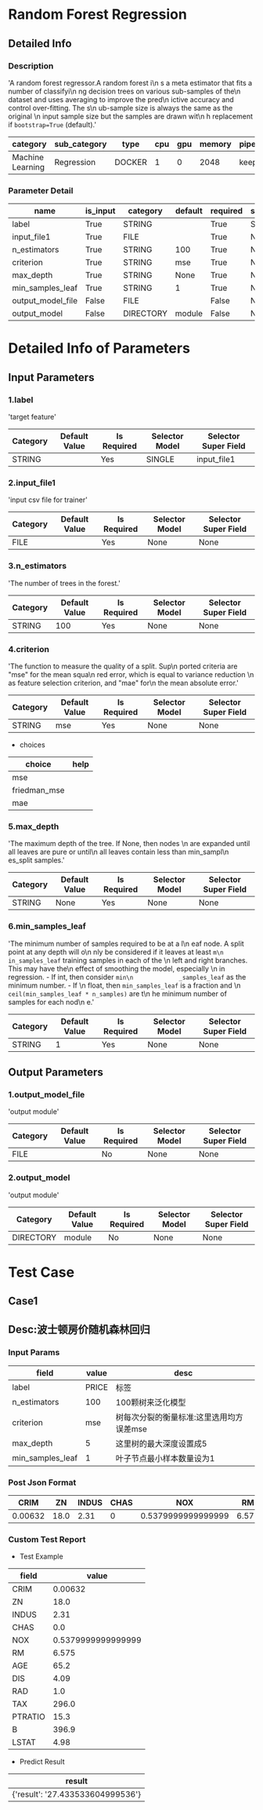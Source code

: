 # Random Forest Regression
## Detailed Info
### Description
'A random forest regressor.A random forest i\n             s a meta estimator that fits a number of classifyi\n             ng    decision trees on various sub-samples of the\n              dataset and uses averaging    to improve the pred\n             ictive accuracy and control over-fitting.    The s\n             ub-sample size is always the same as the original \n                input sample size but the samples are drawn wit\n             h replacement if    `bootstrap=True` (default).'


| category | sub_category | type | cpu | gpu | memory | pipe_status |
| --- | --- | --- | --- | --- | --- | --- |
| Machine Learning | Regression | DOCKER | 1 | 0 | 2048 | keep |


### Parameter Detail

| name | is_input | category | default | required | selector_model |
| --- | --- | --- | --- | --- | --- |
| label | True | STRING |  | True | SINGLE |
| input_file1 | True | FILE |  | True | None |
| n_estimators | True | STRING | 100 | True | None |
| criterion | True | STRING | mse | True | None |
| max_depth | True | STRING | None | True | None |
| min_samples_leaf | True | STRING | 1 | True | None |
| output_model_file | False | FILE |  | False | None |
| output_model | False | DIRECTORY | module | False | None |


# Detailed Info of Parameters
## Input Parameters
### 1.label
'target feature'


| Category | Default Value | Is Required | Selector Model | Selector Super Field |
| --- | --- | --- | --- | --- |
| STRING |  | Yes | SINGLE | input_file1 |


### 2.input_file1
'input csv file for trainer'


| Category | Default Value | Is Required | Selector Model | Selector Super Field |
| --- | --- | --- | --- | --- |
| FILE |  | Yes | None | None |


### 3.n_estimators
'The number of trees in the forest.'


| Category | Default Value | Is Required | Selector Model | Selector Super Field |
| --- | --- | --- | --- | --- |
| STRING | 100 | Yes | None | None |


### 4.criterion
'The function to measure the quality of a split. Sup\n             ported criteria are "mse" for the mean squa\n             red error, which is equal to variance reduction \n             as feature selection criterion, and "mae" for\n              the mean absolute error.'


| Category | Default Value | Is Required | Selector Model | Selector Super Field |
| --- | --- | --- | --- | --- |
| STRING | mse | Yes | None | None |


+ choices


| choice | help |
| --- | --- |
| mse |  |
| friedman_mse |  |
| mae |  |


### 5.max_depth
'The maximum depth of the tree. If None, then nodes \n             are expanded until all leaves are pure or until\n            all leaves contain less than min_sampl\n             es_split samples.'


| Category | Default Value | Is Required | Selector Model | Selector Super Field |
| --- | --- | --- | --- | --- |
| STRING | None | Yes | None | None |


### 6.min_samples_leaf
'The minimum number of samples required to be at a l\n             eaf node.        A split point at any depth will o\n             nly be considered if it leaves at        least ``m\n             in_samples_leaf`` training samples in each of the \n             left and        right branches.  This may have the\n              effect of smoothing the model,        especially \n             in regression.        - If int, then consider `min\n             _samples_leaf` as the minimum number.        - If \n             float, then `min_samples_leaf` is a fraction and  \n                     `ceil(min_samples_leaf * n_samples)` are t\n             he minimum          number of samples for each nod\n             e.'


| Category | Default Value | Is Required | Selector Model | Selector Super Field |
| --- | --- | --- | --- | --- |
| STRING | 1 | Yes | None | None |


## Output Parameters
### 1.output_model_file
'output module'


| Category | Default Value | Is Required | Selector Model | Selector Super Field |
| --- | --- | --- | --- | --- |
| FILE |  | No | None | None |


### 2.output_model
'output module'


| Category | Default Value | Is Required | Selector Model | Selector Super Field |
| --- | --- | --- | --- | --- |
| DIRECTORY | module | No | None | None |



# Test Case
## Case1
## Desc:波士顿房价随机森林回归
### Input Params

| field | value | desc |
| --- | --- | --- |
| label | PRICE | 标签 |
| n_estimators | 100 | 100颗树来泛化模型 |
| criterion | mse | 树每次分裂的衡量标准:这里选用均方误差mse |
| max_depth | 5 | 这里树的最大深度设置成5 |
| min_samples_leaf | 1 | 叶子节点最小样本数量设为1 |


### Post Json Format

| CRIM | ZN | INDUS | CHAS | NOX | RM | AGE | DIS | RAD | TAX | PTRATIO | B | LSTAT |
| --- | --- | --- | --- | --- | --- | --- | --- | --- | --- | --- | --- | --- |
| 0.00632 | 18.0 | 2.31 | 0 | 0.5379999999999999 | 6.575 | 65.2 | 4.09 | 1 | 296 | 15.3 | 396.9 | 4.98 |


### Custom Test Report
+ Test Example


| field | value |
| --- | --- |
| CRIM | 0.00632 |
| ZN | 18.0 |
| INDUS | 2.31 |
| CHAS | 0.0 |
| NOX | 0.5379999999999999 |
| RM | 6.575 |
| AGE | 65.2 |
| DIS | 4.09 |
| RAD | 1.0 |
| TAX | 296.0 |
| PTRATIO | 15.3 |
| B | 396.9 |
| LSTAT | 4.98 |


+ Predict Result


| result |
| --- |
| {'result': '27.433533604999536'} |


